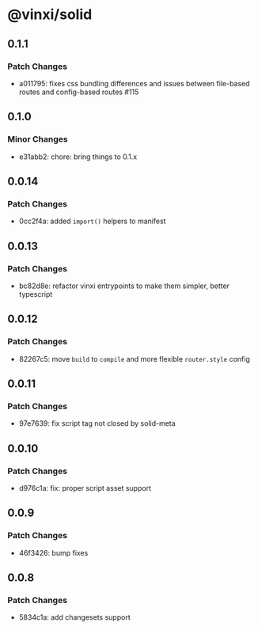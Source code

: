 # @vinxi/solid

## 0.1.1

### Patch Changes

- a011795: fixes css bundling differences and issues between file-based routes and config-based routes #115

## 0.1.0

### Minor Changes

- e31abb2: chore: bring things to 0.1.x

## 0.0.14

### Patch Changes

- 0cc2f4a: added `import()` helpers to manifest

## 0.0.13

### Patch Changes

- bc82d8e: refactor vinxi entrypoints to make them simpler, better typescript

## 0.0.12

### Patch Changes

- 82267c5: move `build` to `compile` and more flexible `router.style` config

## 0.0.11

### Patch Changes

- 97e7639: fix script tag not closed by solid-meta

## 0.0.10

### Patch Changes

- d976c1a: fix: proper script asset support

## 0.0.9

### Patch Changes

- 46f3426: bump fixes

## 0.0.8

### Patch Changes

- 5834c1a: add changesets support

